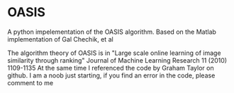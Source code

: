 # OASIS
A python impelementation of the OASIS algorithm.
Based on the Matlab implementation of Gal Chechik, et al

The algorithm theory of OASIS is in
"Large scale online learning of image similarity through ranking"
  Journal of Machine Learning Research 11 (2010) 1109-1135
At the same time I referenced the code by Graham Taylor on github.
I am a noob just starting,
if you find an error in the code, please comment to me

